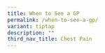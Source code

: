 ```yaml
---
title: When to See a GP
permalink: /when-to-see-a-gp/
variant: tiptap
description: ""
third_nav_title: Chest Pain
---
```

<p></p>
